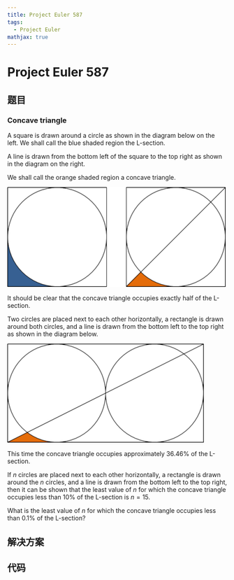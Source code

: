 ```yaml
---
title: Project Euler 587
tags:
  - Project Euler
mathjax: true
---
```

<escape><!-- more --></escape>
    
# Project Euler 587
## 题目
### Concave triangle



A square is drawn around a circle as shown in the diagram below on the left.
We shall call the blue shaded region the L-section.

A line is drawn from the bottom left of the square to the top right as shown in the diagram on the right.

We shall call the orange shaded region a concave triangle.

![](../images/p587_concave_triangle_1.png)

It should be clear that the concave triangle occupies exactly half of the L-section.



Two circles are placed next to each other horizontally, a rectangle is drawn around both circles, and a line is drawn from the bottom left to the top right as shown in the diagram below.

![](../images/p587_concave_triangle_2.png)

This time the concave triangle occupies approximately 36.46% of the L-section.


If $n$ circles are placed next to each other horizontally, a rectangle is drawn around the $n$ circles, and a line is drawn from the bottom left to the top right, then it can be shown that the least value of $n$ for which the concave triangle occupies less than 10% of the L-section is $n = 15$.

What is the least value of $n$ for which the concave triangle occupies less than $0.1\%$ of the L-section?






## 解决方案


## 代码


